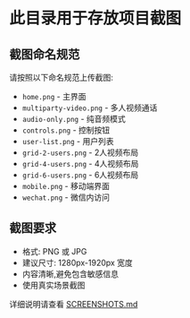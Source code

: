 # 此目录用于存放项目截图

## 截图命名规范

请按照以下命名规范上传截图:

- `home.png` - 主界面
- `multiparty-video.png` - 多人视频通话
- `audio-only.png` - 纯音频模式
- `controls.png` - 控制按钮
- `user-list.png` - 用户列表
- `grid-2-users.png` - 2人视频布局
- `grid-4-users.png` - 4人视频布局
- `grid-6-users.png` - 6人视频布局
- `mobile.png` - 移动端界面
- `wechat.png` - 微信内访问

## 截图要求

- 格式: PNG 或 JPG
- 建议尺寸: 1280px-1920px 宽度
- 内容清晰,避免包含敏感信息
- 使用真实场景截图

详细说明请查看 [SCREENSHOTS.md](../SCREENSHOTS.md)
